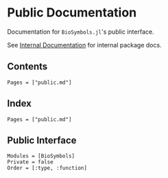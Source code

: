 # Public Documentation

Documentation for `BioSymbols.jl`'s public interface.

See [Internal Documentation](@ref) for internal package docs.

## Contents

```@contents
Pages = ["public.md"]
```

## Index

```@index
Pages = ["public.md"]
```

## Public Interface

```@autodocs
Modules = [BioSymbols]
Private = false
Order = [:type, :function]
```